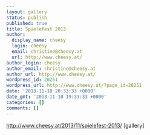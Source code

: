 ```yaml
---
layout: gallery
status: publish
published: true
title: Spielefest 2013
author:
  display_name: cheesy
  login: cheesy
  email: christine@cheesy.at
  url: http://www.cheesy.at/
author_login: cheesy
author_email: christine@cheesy.at
author_url: http://www.cheesy.at/
wordpress_id: 20251
wordpress_url: http://www.cheesy.at/?page_id=20251
date: '2013-11-10 20:33:33 +0000'
date_gmt: '2013-11-10 19:33:33 +0000'
categories: []
comments: []
---
```

http://www.cheesy.at/2013/11/spielefest-2013/
[gallery]
